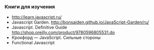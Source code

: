 ### Книги для изучения

- http://learn.javascript.ru/
- Javascript Garden. http://bonsaiden.github.io/JavaScript-Garden/ru/
- Javascript. Definitive Guide http://shop.oreilly.com/product/9780596805531.do
- Крокфорд — JavaScript. Сильные стороны
- Functional Javascript
